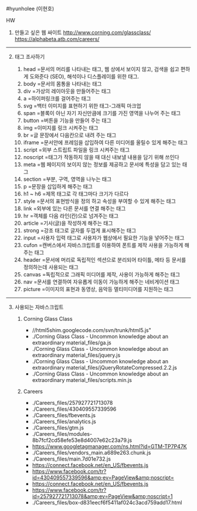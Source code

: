 #hyunholee (이현호)

HW 

1. 만들고 싶은 웹 싸이트
    http://www.corning.com/glassclass/
    <br>
    https://alphabeta.atb.com/careers/

<hr>

2. 태그 조사하기

    1. head
        =문서의 머리를 나타내는 태그, 웹 상에서 보이지 않고, 검색을 쉽고 편하게 도와준다 (SEO), 해석이나 디스플레이를 위한 태그.
    2. body
        =문서의 몸통을 나타내는 태그
    3. div
        =가상의 레이아웃을 만들어주는 태그
    4. a
        =하이퍼링크를 걸어주는 태그
    5. svg
        =백터 이미지를 표현하기 위한 태그-그래픽 마크업
    6. span
        =블록이 아닌 자기 자신만큼에 크기를 가진 영역을 나누어 주는 태그
    7. button
        =버튼을 기능을 만들어 주는 태그
    8. img
        =이미지를 링크 시켜주는 태그
    9. br
        =글 문장에서 다음칸으로 내려 주는 태그
    10. iframe
        =문서안에 프레임을 삽입하여 다른 미디어를 올릴수 있게 해주는 태그
    11. script
        =외부 스트립트 파일을 링크 시켜주는 태그
    12. noscript
        =태그가 작동하지 않을 때 대신 내보낼 내용을 담기 위해 쓰인다
    13. meta
        =웹 페이지의 보이지 않는 정보를 제공하고 문서에 특성을 담고 있는 태그
    14. section
        =부분, 구역, 영역을 나누는 태그
    15. p
        =문장을 삽입하게 해주는 태그
    16. h1 ~ h6
        =제목 태그로 각 태그마다 크기가 다르다
    17. style
        =문서의 표현방식을 정의 하고 속성을 부여할 수 있게 해주는 태그
    18. link
        =외부에 있는 다른 문서를 연결 해주는 태그
    19. hr
        =객체를 다음 라인(칸)으로 넘겨주는 태그
    20. article
        =기사(글)을 작성하게 해주는 태그
    21. strong
        =강조 태그로 글자를 두껍게 표시해주는 태그
    21. input
        =사용자 입력 태그로 사용자가 웹상에서 필요한 기능을 넣어주는 태그
    22. cufon
        =캔버스에서 자바스크립트를 이용하여 폰트를 제작 사용을 가능하게 해주는 태그
    23. header
        =문서에 머리로 독립적인 섹션으로 분리되어 타이틀, 메타 등 문서를 정의하는데 사용되는 태그
    24. canvas
        =독립적으로 그래픽 미디어를 제작, 사용이 가능하게 해주는 태그
    25. nav
        =문서를 연결하여 자유롭게 이동이 가능하게 해주는 네비게이션 태그
    26. picture
        =이미지의 표현과 동영상, 음악등 멀티미디어를 지원하는 태그

<hr>

3. 사용되는 자바스크립트

    1. Corning Glass Class
        - //html5shim.googlecode.com/svn/trunk/html5.js"
        - ./Corning Glass Class - Uncommon knowledge about an           extraordinary material_files/ga.js
        - ./Corning Glass Class - Uncommon knowledge about an           extraordinary material_files/jquery.js
        - ./Corning Glass Class - Uncommon knowledge about an           extraordinary material_files/jQueryRotateCompressed.2.2.js
        - ./Corning Glass Class - Uncommon knowledge about an extraordinary material_files/scripts.min.js

    2. Careers
        - ./Careers_files/257927721713078
        - ./Careers_files/430409557339596
        - ./Careers_files/fbevents.js
        - ./Careers_files/analytics.js
        - ./Careers_files/gtm.js
        - ./Careers_files/modules-8b7fcf2cd58efe53e8d4007e62c23a79.js
        - https://www.googletagmanager.com/ns.html?id=GTM-TP7P47K
        - ./Careers_files/vendors_main.a689e263.chunk.js
        - ./Careers_files/main.7d01e732.js
        - https://connect.facebook.net/en_US/fbevents.js
        - https://www.facebook.com/tr?id=430409557339596&amp;ev=PageView&amp;noscript=
        - https://connect.facebook.net/en_US/fbevents.js
        - https://www.facebook.com/tr?id=257927721713078&amp;ev=PageView&amp;noscript=1
        - ./Careers_files/box-d831eecf6f5411af024c3acd759add17.html


